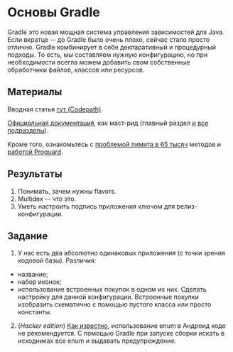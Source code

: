 Основы Gradle
==========================

Gradle это новая мощная система управления зависимостей для Java. Если вкратце -- до Gradle было очень плохо, сейчас стало просто отлично. 
Gradle комбинирует в себе декларативный и процедурный подходы. То есть, мы составляем нужную конфигурацию, но при необходимости всегла можем добавить свом собственные обработчики файлов, классов или ресурсов.

## Материалы
Вводная статья [тут (Codepath)](https://github.com/codepath/android_guides/wiki/Getting-Started-with-Gradle).

[Официальная документация](https://developer.android.com/studio/build/index.html), как маст-рид (главный раздел [и](https://developer.android.com/studio/build/build-variants.html) [все](https://developer.android.com/studio/build/configure-apk-splits.html) [подразделы](https://developer.android.com/studio/build/manifest-merge.html)).

Кроме того, ознакомьтесь с [проблемой лимита в 65 тысяч](https://developer.android.com/studio/build/multidex.html) методов и [работой Proguard](https://developer.android.com/studio/build/shrink-code.html). 

## Результаты
1. Понимать, зачем нужны flavors.
2. Multidex -- что это.
3. Уметь настроить подпись приложения ключом для релиз-конфигурации.

## Задание
1. У нас есть два абсолютно одинаковых приложения (с точки зрения кодовой базы). Различия:
  * название;
  * набор иконок;
  * использование встроенных покупок в одном их них.
Сделать настройку для данной конфигурации. Встроенные покупки изобразить схематично с помощью пустого класса или просто константы.
2. (*Hacker edition*) [Как известно](https://www.google.sk/url?sa=t&rct=j&q=&esrc=s&source=video&cd=1&cad=rja&uact=8&ved=0ahUKEwjU5pmg6c3PAhXKC8AKHTVSA9cQtwIIGjAA&url=https%3A%2F%2Fwww.youtube.com%2Fwatch%3Fv%3DHzs6OBcvNQE&usg=AFQjCNHUJ80GT0KjKARyAcawCJiplWO-Zw&sig2=cNBkYXCl71EQWlE94t-kyw&bvm=bv.135258522,d.ZGg), использование enum в Андроид коде не рекомендуется. С помощью Gradle при запуске сборки искать в исходниках все enum и выдавать предупреждение. 
